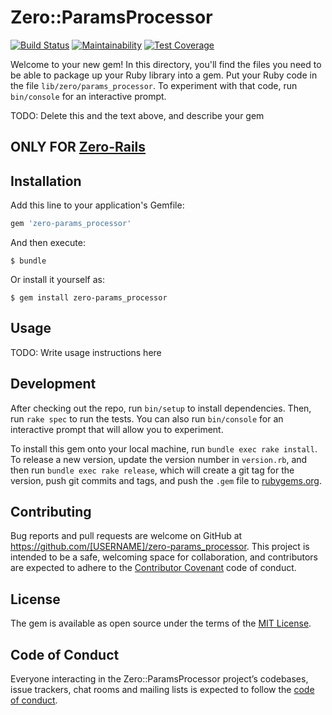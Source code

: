 # Zero::ParamsProcessor

[![Build Status](https://travis-ci.org/zhandao/zero-params_processor.svg?branch=test)](https://travis-ci.org/zhandao/zero-params_processor)
[![Maintainability](https://api.codeclimate.com/v1/badges/4d2fd3c04abf75a1158b/maintainability)](https://codeclimate.com/github/zhandao/zero-params_processor/maintainability)
[![Test Coverage](https://api.codeclimate.com/v1/badges/4d2fd3c04abf75a1158b/test_coverage)](https://codeclimate.com/github/zhandao/zero-params_processor/test_coverage)

Welcome to your new gem! In this directory, you'll find the files you need to be able to package up your Ruby library into a gem. Put your Ruby code in the file `lib/zero/params_processor`. To experiment with that code, run `bin/console` for an interactive prompt.

TODO: Delete this and the text above, and describe your gem

## ONLY FOR [Zero-Rails](https://github.com/zhandao/zero-rails)

## Installation

Add this line to your application's Gemfile:

```ruby
gem 'zero-params_processor'
```

And then execute:

    $ bundle

Or install it yourself as:

    $ gem install zero-params_processor

## Usage

TODO: Write usage instructions here

## Development

After checking out the repo, run `bin/setup` to install dependencies. Then, run `rake spec` to run the tests. You can also run `bin/console` for an interactive prompt that will allow you to experiment.

To install this gem onto your local machine, run `bundle exec rake install`. To release a new version, update the version number in `version.rb`, and then run `bundle exec rake release`, which will create a git tag for the version, push git commits and tags, and push the `.gem` file to [rubygems.org](https://rubygems.org).

## Contributing

Bug reports and pull requests are welcome on GitHub at https://github.com/[USERNAME]/zero-params_processor. This project is intended to be a safe, welcoming space for collaboration, and contributors are expected to adhere to the [Contributor Covenant](http://contributor-covenant.org) code of conduct.

## License

The gem is available as open source under the terms of the [MIT License](https://opensource.org/licenses/MIT).

## Code of Conduct

Everyone interacting in the Zero::ParamsProcessor project’s codebases, issue trackers, chat rooms and mailing lists is expected to follow the [code of conduct](https://github.com/[USERNAME]/zero-params_processor/blob/master/CODE_OF_CONDUCT.md).
